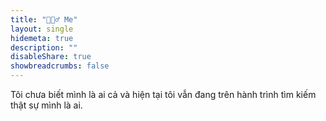 ```yaml
---
title: "🙋🏻‍♂️ Me"
layout: single
hidemeta: true
description: ""
disableShare: true
showbreadcrumbs: false
---
```


Tôi chưa biết mình là ai cả và hiện tại tôi vẫn đang trên hành trình tìm kiếm thật sự mình là ai. 